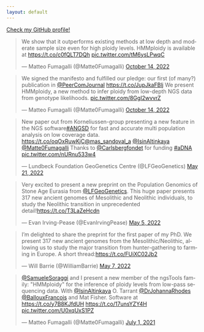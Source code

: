```yaml
---
layout: default
---
```




<a href="https://www.github.com/isinaltinkaya">Check my GitHub profile!</a> 

<html>
  <blockquote class="twitter-tweet" data-conversation="none" data-theme="dark"><p lang="en" dir="ltr">We show that it outperforms existing methods at low depth and moderate sample size even for high ploidy levels. HMMploidy is available at <a href="https://t.co/c0fQLT7DQh">https://t.co/c0fQLT7DQh</a> <a href="https://t.co/tM6ysLPwqC">pic.twitter.com/tM6ysLPwqC</a></p>&mdash; Matteo Fumagalli (@Matte0Fumagalli) <a href="https://twitter.com/Matte0Fumagalli/status/1581007901673816065?ref_src=twsrc%5Etfw">October 14, 2022</a></blockquote> <script async src="https://platform.twitter.com/widgets.js" charset="utf-8"></script>
  
  <blockquote class="twitter-tweet" data-theme="dark"><p lang="en" dir="ltr">We signed the manifesto and fulfilled our pledge: our first (of many?) publication in <a href="https://twitter.com/PeerComJournal?ref_src=twsrc%5Etfw">@PeerComJournal</a> <a href="https://t.co/JupJkaFBlj">https://t.co/JupJkaFBlj</a> We present HMMploidy, a new method to infer ploidy from low-depth NGS data from genotype likelihoods. <a href="https://t.co/8GgI2wvvrZ">pic.twitter.com/8GgI2wvvrZ</a></p>&mdash; Matteo Fumagalli (@Matte0Fumagalli) <a href="https://twitter.com/Matte0Fumagalli/status/1581007895751430144?ref_src=twsrc%5Etfw">October 14, 2022</a></blockquote> <script async src="https://platform.twitter.com/widgets.js" charset="utf-8"></script>
  
  <blockquote class="twitter-tweet" data-theme="dark"><p lang="en" dir="ltr">New paper out from Korneliussen-group presenting a new feature in the NGS software<a href="https://twitter.com/hashtag/ANGSD?src=hash&amp;ref_src=twsrc%5Etfw">#ANGSD</a> for fast and accurate multi population analysis on low coverage data. <a href="https://t.co/oqOxRuwKjC">https://t.co/oqOxRuwKjC</a><a href="https://twitter.com/mas_sandoval_a?ref_src=twsrc%5Etfw">@mas_sandoval_a</a> <a href="https://twitter.com/IsinAltinkaya?ref_src=twsrc%5Etfw">@IsinAltinkaya</a> <a href="https://twitter.com/Matte0Fumagalli?ref_src=twsrc%5Etfw">@Matte0Fumagalli</a> Thanks to <a href="https://twitter.com/Carlsbergfondet?ref_src=twsrc%5Etfw">@Carlsbergfondet</a> for funding <a href="https://twitter.com/hashtag/aDNA?src=hash&amp;ref_src=twsrc%5Etfw">#aDNA</a> <a href="https://t.co/nURnu533w4">pic.twitter.com/nURnu533w4</a></p>&mdash; Lundbeck Foundation GeoGenetics Centre (@LFGeoGenetics) <a href="https://twitter.com/LFGeoGenetics/status/1527935448118607872?ref_src=twsrc%5Etfw">May 21, 2022</a></blockquote> <script async src="https://platform.twitter.com/widgets.js" charset="utf-8"></script> 
  
  <blockquote class="twitter-tweet" data-theme="dark"><p lang="en" dir="ltr">Very excited to present a new preprint on the Population Genomics of Stone Age Eurasia from <a href="https://twitter.com/LFGeoGenetics?ref_src=twsrc%5Etfw">@LFGeoGenetics</a>. This huge paper presents 317 new ancient genomes of Mesolithic and Neolithic individuals, to study the Neolithic transition in unprecedented detail!<a href="https://t.co/T3LaZeHcdn">https://t.co/T3LaZeHcdn</a></p>&mdash; Evan Irving-Pease (@EvanIrvingPease) <a href="https://twitter.com/EvanIrvingPease/status/1522302847026614272?ref_src=twsrc%5Etfw">May 5, 2022</a></blockquote> <script async src="https://platform.twitter.com/widgets.js" charset="utf-8"></script> 
  
  <blockquote class="twitter-tweet" data-theme="dark"><p lang="en" dir="ltr">I’m delighted to share the preprint for the first paper of my PhD. We present 317 new ancient genomes from the Mesolithic/Neolithic, allowing us to study the major transition from hunter-gathering to farming in Europe. A short thread:<a href="https://t.co/FUiXC02Jb2">https://t.co/FUiXC02Jb2</a></p>&mdash; Will Barrie (@WilliamBarrie) <a href="https://twitter.com/WilliamBarrie/status/1522903203695579136?ref_src=twsrc%5Etfw">May 7, 2022</a></blockquote> <script async src="https://platform.twitter.com/widgets.js" charset="utf-8"></script> 
  
  <blockquote class="twitter-tweet" data-theme="dark"><p lang="en" dir="ltr"><a href="https://twitter.com/SamueleSoraggi?ref_src=twsrc%5Etfw">@SamueleSoraggi</a> and I present a new member of the ngsTools family: &quot;HMMploidy&quot; for the inference of ploidy levels from low-pass sequencing data. With <a href="https://twitter.com/IsinAltinkaya?ref_src=twsrc%5Etfw">@IsinAltinkaya</a> O. Tarrant <a href="https://twitter.com/DrJohannaRhodes?ref_src=twsrc%5Etfw">@DrJohannaRhodes</a> <a href="https://twitter.com/BallouxFrancois?ref_src=twsrc%5Etfw">@BallouxFrancois</a> and Mat Fisher. Software at <a href="https://t.co/y7B8KJfdUH">https://t.co/y7B8KJfdUH</a> <a href="https://t.co/17unsYZY4H">https://t.co/17unsYZY4H</a> <a href="https://t.co/U0xqUxS1PZ">pic.twitter.com/U0xqUxS1PZ</a></p>&mdash; Matteo Fumagalli (@Matte0Fumagalli) <a href="https://twitter.com/Matte0Fumagalli/status/1410445139093426180?ref_src=twsrc%5Etfw">July 1, 2021</a></blockquote> <script async src="https://platform.twitter.com/widgets.js" charset="utf-8"></script> 

</html>
